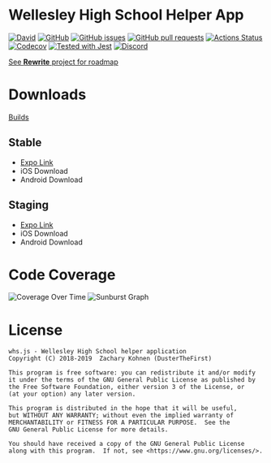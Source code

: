 # Wellesley High School Helper App

[![David](https://img.shields.io/david/DusterTheFirst/whs.js.svg)](https://github.com/DusterTheFirst/whs.js/network/dependencies)
[![GitHub](https://img.shields.io/github/license/DusterTheFirst/whs.js.svg)](https://github.com/DusterTheFirst/whs.js/blob/master/LICENSE)
[![GitHub issues](https://img.shields.io/github/issues/DusterTheFirst/whs.js.svg)](https://github.com/DusterTheFirst/whs.js/issues)
[![GitHub pull requests](https://img.shields.io/github/issues-pr/dusterthefirst/whs.js.svg)](https://github.com/DusterTheFirst/whs.js/pulls)
[![Actions Status](https://github.com/DusterTheFirst/whs.js/workflows/Build%20App/badge.svg)](https://github.com/DusterTheFirst/whs.js/actions)
[![Codecov](https://img.shields.io/codecov/c/github/dusterthefirst/whs.js/master.svg)](https://codecov.io/gh/DusterTheFirst/whs.js)
[![Tested with Jest](https://img.shields.io/badge/tested_with-jest-99424f.svg)](https://github.com/facebook/jest)
[![Discord](https://img.shields.io/discord/521150060147245066.svg)](https://discord.gg/7q3TxUH)

[See **Rewrite** project for roadmap](https://github.com/DusterTheFirst/whs.js/projects/1)

# Downloads
[Builds](https://expo.io/@dusterthefirst/WHS/builds?release-channel=staging)

## Stable
- [Expo Link](https://exp.host/@dusterthefirst/WHS?release-channel=staging)
- iOS Download
- Android Download

## Staging
- [Expo Link](https://exp.host/@dusterthefirst/WHS?release-channel=stable)
- iOS Download
- Android Download

# Code Coverage
![Coverage Over Time](https://codecov.io/gh/DusterTheFirst/whs.js/branch/master/graphs/commits.svg)
![Sunburst Graph](https://codecov.io/gh/DusterTheFirst/whs.js/branch/master/graphs/sunburst.svg)

# License
    whs.js - Wellesley High School helper application
    Copyright (C) 2018-2019  Zachary Kohnen (DusterTheFirst)

    This program is free software: you can redistribute it and/or modify
    it under the terms of the GNU General Public License as published by
    the Free Software Foundation, either version 3 of the License, or
    (at your option) any later version.

    This program is distributed in the hope that it will be useful,
    but WITHOUT ANY WARRANTY; without even the implied warranty of
    MERCHANTABILITY or FITNESS FOR A PARTICULAR PURPOSE.  See the
    GNU General Public License for more details.

    You should have received a copy of the GNU General Public License
    along with this program.  If not, see <https://www.gnu.org/licenses/>.

